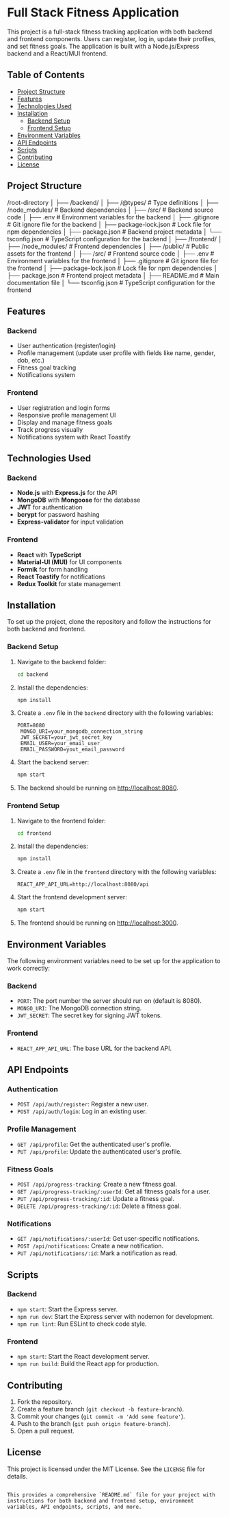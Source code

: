 # Full Stack Fitness Application

This project is a full-stack fitness tracking application with both backend and frontend components. Users can register, log in, update their profiles, and set fitness goals. The application is built with a Node.js/Express backend and a React/MUI frontend.

## Table of Contents
- [Project Structure](#project-structure)
- [Features](#features)
- [Technologies Used](#technologies-used)
- [Installation](#installation)
  - [Backend Setup](#backend-setup)
  - [Frontend Setup](#frontend-setup)
- [Environment Variables](#environment-variables)
- [API Endpoints](#api-endpoints)
- [Scripts](#scripts)
- [Contributing](#contributing)
- [License](#license)

## Project Structure

/root-directory
│
├── /backend/
│   ├── /@types/            # Type definitions
│   ├── /node_modules/      # Backend dependencies
│   ├── /src/               # Backend source code
│   ├── .env                # Environment variables for the backend
│   ├── .gitignore          # Git ignore file for the backend
│   ├── package-lock.json   # Lock file for npm dependencies
│   ├── package.json        # Backend project metadata
│   └── tsconfig.json       # TypeScript configuration for the backend
│
├── /frontend/
│   ├── /node_modules/      # Frontend dependencies
│   ├── /public/            # Public assets for the frontend
│   ├── /src/               # Frontend source code
│   ├── .env                # Environment variables for the frontend
│   ├── .gitignore          # Git ignore file for the frontend
│   ├── package-lock.json   # Lock file for npm dependencies
│   ├── package.json        # Frontend project metadata
│   ├── README.md           # Main documentation file
│   └── tsconfig.json       # TypeScript configuration for the frontend

## Features

### Backend
- User authentication (register/login)
- Profile management (update user profile with fields like name, gender, dob, etc.)
- Fitness goal tracking
- Notifications system

### Frontend
- User registration and login forms
- Responsive profile management UI
- Display and manage fitness goals
- Track progress visually
- Notifications system with React Toastify

## Technologies Used

### Backend
- **Node.js** with **Express.js** for the API
- **MongoDB** with **Mongoose** for the database
- **JWT** for authentication
- **bcrypt** for password hashing
- **Express-validator** for input validation

### Frontend
- **React** with **TypeScript**
- **Material-UI (MUI)** for UI components
- **Formik** for form handling
- **React Toastify** for notifications
- **Redux Toolkit** for state management

## Installation

To set up the project, clone the repository and follow the instructions for both backend and frontend.

### Backend Setup

1. Navigate to the backend folder:
   ```bash
   cd backend
   ```

2. Install the dependencies:
   ```bash
   npm install
   ```

3. Create a `.env` file in the `backend` directory with the following variables:

   ```
   PORT=8080
    MONGO_URI=your_mongodb_connection_string
    JWT_SECRET=your_jwt_secret_key
    EMAIL_USER=your_email_user
    EMAIL_PASSWORD=yout_email_password
   ```

4. Start the backend server:
   ```bash
   npm start
   ```

5. The backend should be running on [http://localhost:8080](http://localhost:8080).

### Frontend Setup

1. Navigate to the frontend folder:
   ```bash
   cd frontend
   ```

2. Install the dependencies:
   ```bash
   npm install
   ```

3. Create a `.env` file in the `frontend` directory with the following variables:

   ```
   REACT_APP_API_URL=http://localhost:8080/api
   ```

4. Start the frontend development server:
   ```bash
   npm start
   ```

5. The frontend should be running on [http://localhost:3000](http://localhost:3000).

## Environment Variables

The following environment variables need to be set up for the application to work correctly:

### Backend
- `PORT`: The port number the server should run on (default is 8080).
- `MONGO_URI`: The MongoDB connection string.
- `JWT_SECRET`: The secret key for signing JWT tokens.

### Frontend
- `REACT_APP_API_URL`: The base URL for the backend API.

## API Endpoints

### Authentication
- `POST /api/auth/register`: Register a new user.
- `POST /api/auth/login`: Log in an existing user.

### Profile Management
- `GET /api/profile`: Get the authenticated user's profile.
- `PUT /api/profile`: Update the authenticated user's profile.

### Fitness Goals
- `POST /api/progress-tracking`: Create a new fitness goal.
- `GET /api/progress-tracking/:userId`: Get all fitness goals for a user.
- `PUT /api/progress-tracking/:id`: Update a fitness goal.
- `DELETE /api/progress-tracking/:id`: Delete a fitness goal.

### Notifications
- `GET /api/notifications/:userId`: Get user-specific notifications.
- `POST /api/notifications`: Create a new notification.
- `PUT /api/notifications/:id`: Mark a notification as read.

## Scripts

### Backend
- `npm start`: Start the Express server.
- `npm run dev`: Start the Express server with nodemon for development.
- `npm run lint`: Run ESLint to check code style.

### Frontend
- `npm start`: Start the React development server.
- `npm run build`: Build the React app for production.

## Contributing

1. Fork the repository.
2. Create a feature branch (`git checkout -b feature-branch`).
3. Commit your changes (`git commit -m 'Add some feature'`).
4. Push to the branch (`git push origin feature-branch`).
5. Open a pull request.

## License

This project is licensed under the MIT License. See the `LICENSE` file for details.
```

This provides a comprehensive `README.md` file for your project with instructions for both backend and frontend setup, environment variables, API endpoints, scripts, and more.